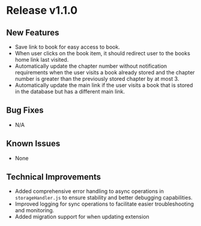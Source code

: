 # Release v1.1.0

## New Features
- Save link to book for easy access to book.
- When user clicks on the book item, it should redirect user to the books home link last visited.
- Automatically update the chapter number without notification requirements when the user visits a book already stored and the chapter number is greater than the previously stored chapter by at most 3.
- Automatically update the main link if the user visits a book that is stored in the database but has a different main link.

## Bug Fixes
- N/A

## Known Issues
- None

## Technical Improvements
- Added comprehensive error handling to async operations in `storageHandler.js` to ensure stability and better debugging capabilities.
- Improved logging for sync operations to facilitate easier troubleshooting and monitoring.
- Added migration support for when updating extension
